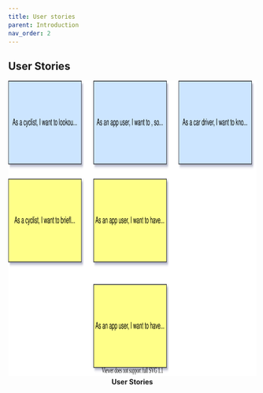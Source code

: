 ```yaml
---
title: User stories
parent: Introduction
nav_order: 2
---
```


## User Stories
<p align="center">
  <img height = 600 src="../images/User Stories.svg">
  <br>    
  <b> User Stories</b>    
</p>
<br><br><br />
